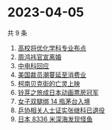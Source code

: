# 2023-04-05

共 9 条

<!-- BEGIN -->
<!-- 最后更新时间 Wed Apr 05 2023 19:06:27 GMT+0800 (China Standard Time) -->

1. [高校将优化学科专业布点](https://www.zhihu.com/search?q=%E9%AB%98%E6%A0%A1%E5%B0%86%E4%BC%98%E5%8C%96%E5%AD%A6%E7%A7%91%E4%B8%93%E4%B8%9A%E5%B8%83%E7%82%B9)
1. [周鸿祎官宣离婚](https://www.zhihu.com/search?q=%E5%91%A8%E9%B8%BF%E7%A5%8E%E5%AE%98%E5%AE%A3%E7%A6%BB%E5%A9%9A)
1. [中电科回应](https://www.zhihu.com/search?q=%E4%B8%AD%E7%94%B5%E7%A7%91%E5%9B%9E%E5%BA%94)
1. [美国裁员潮蔓延至消费业](https://www.zhihu.com/search?q=%E7%BE%8E%E5%9B%BD%E8%A3%81%E5%91%98%E6%BD%AE%E8%94%93%E5%BB%B6%E8%87%B3%E6%B6%88%E8%B4%B9%E4%B8%9A)
1. [柯南贝克街的亡灵上映](https://www.zhihu.com/search?q=%E6%9F%AF%E5%8D%97%E8%B4%9D%E5%85%8B%E8%A1%97%E7%9A%84%E4%BA%A1%E7%81%B5%E4%B8%8A%E6%98%A0)
1. [铃芽之旅成日本动画票房冠军](https://www.zhihu.com/search?q=%E9%93%83%E8%8A%BD%E4%B9%8B%E6%97%85%E6%88%90%E6%97%A5%E6%9C%AC%E5%8A%A8%E7%94%BB%E7%A5%A8%E6%88%BF%E5%86%A0%E5%86%9B)
1. [女子双腿绑 14 瓶茅台入境](https://www.zhihu.com/search?q=%E5%A5%B3%E5%AD%90%E5%8F%8C%E8%85%BF%E7%BB%91%2014%20%E7%93%B6%E8%8C%85%E5%8F%B0%E5%85%A5%E5%A2%83)
1. [乒协相关人士证实张继科已退役](https://www.zhihu.com/search?q=%E4%B9%92%E5%8D%8F%E7%9B%B8%E5%85%B3%E4%BA%BA%E5%A3%AB%E8%AF%81%E5%AE%9E%E5%BC%A0%E7%BB%A7%E7%A7%91%E5%B7%B2%E9%80%80%E5%BD%B9)
1. [日本 8336 米深海发现怪鱼](https://www.zhihu.com/search?q=%E6%97%A5%E6%9C%AC%208336%20%E7%B1%B3%E6%B7%B1%E6%B5%B7%E5%8F%91%E7%8E%B0%E6%80%AA%E9%B1%BC)

<!-- END -->

